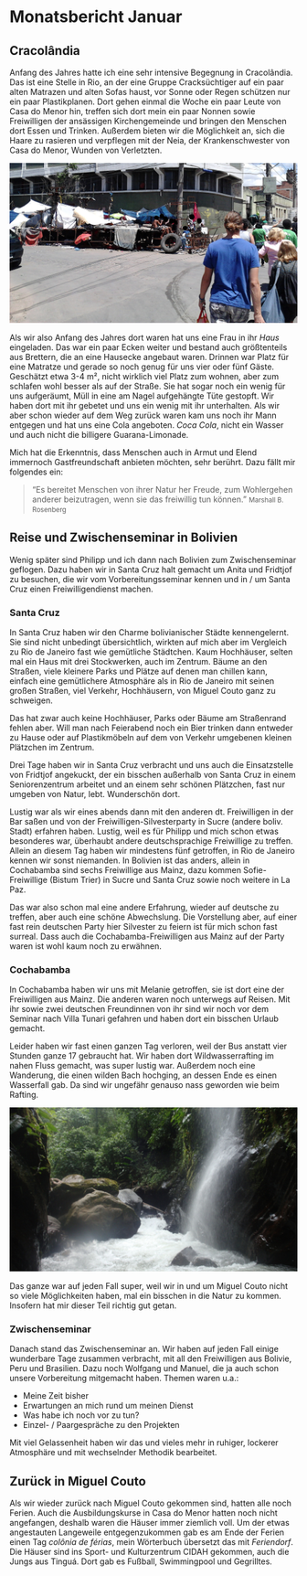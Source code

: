 # Monatsbericht Januar #

## Cracolândia ##

Anfang des Jahres hatte ich eine sehr intensive Begegnung in Cracolândia. Das ist eine Stelle in Rio, an der eine Gruppe Cracksüchtiger auf ein paar alten Matrazen und alten Sofas haust, vor Sonne oder Regen schützen nur ein paar Plastikplanen. Dort gehen einmal die Woche ein paar Leute von Casa do Menor hin, treffen sich dort mein ein paar Nonnen sowie Freiwilligen der ansässigen Kirchengemeinde und bringen den Menschen dort Essen und Trinken. Außerdem bieten wir die Möglichkeit an, sich die Haare zu rasieren und verpflegen mit der Neia, der Krankenschwester von Casa do Menor, Wunden von Verletzten.

![Cracolândia](images/cracolandia2.jpg)

Als wir also Anfang des Jahres dort waren hat uns eine Frau in ihr *Haus* eingeladen. Das war ein paar Ecken weiter und bestand auch größtenteils aus Brettern, die an eine Hausecke angebaut waren. Drinnen war Platz für eine Matratze und gerade so noch genug für uns vier oder fünf Gäste. Geschätzt etwa 3-4 m², nicht wirklich viel Platz zum wohnen, aber zum schlafen wohl besser als auf der Straße. Sie hat sogar noch ein wenig für uns aufgeräumt, Müll in eine am Nagel aufgehängte Tüte gestopft. Wir haben dort mit ihr gebetet und uns ein wenig mit ihr unterhalten. Als wir aber schon wieder auf dem Weg zurück waren kam uns noch ihr Mann entgegen und hat uns eine Cola angeboten. *Coca Cola*, nicht ein Wasser und auch nicht die billigere Guarana-Limonade.

Mich hat die Erkenntnis, dass Menschen auch in Armut und Elend immernoch Gastfreundschaft anbieten möchten, sehr berührt. Dazu fällt mir folgendes ein:

> “Es bereitet Menschen von ihrer Natur her Freude, zum Wohlergehen anderer beizutragen, wenn sie das freiwillig tun können.”
> <small>Marshall B. Rosenberg</small>

## Reise und Zwischenseminar in Bolivien ##

Wenig später sind Philipp und ich dann nach Bolivien zum Zwischenseminar geflogen. Dazu haben wir in Santa Cruz halt gemacht um Anita und Fridtjof zu besuchen, die wir vom Vorbereitungsseminar kennen und in / um Santa Cruz einen Freiwilligendienst machen.

### Santa Cruz ###

In Santa Cruz haben wir den Charme bolivianischer Städte kennengelernt. Sie sind nicht unbedingt übersichtlich, wirkten auf mich aber im Vergleich zu Rio de Janeiro fast wie gemütliche Städtchen. Kaum Hochhäuser, selten mal ein Haus mit drei Stockwerken, auch im Zentrum. Bäume an den Straßen, viele kleinere Parks und Plätze auf denen man chillen kann, einfach eine gemütlichere Atmosphäre als in Rio de Janeiro mit seinen großen Straßen, viel Verkehr, Hochhäusern, von Miguel Couto ganz zu schweigen.

Das hat zwar auch keine Hochhäuser, Parks oder Bäume am Straßenrand fehlen aber. Will man nach Feierabend noch ein Bier trinken dann entweder zu Hause oder auf Plastikmöbeln auf dem von Verkehr umgebenen kleinen Plätzchen im Zentrum.

Drei Tage haben wir in Santa Cruz verbracht und uns auch die Einsatzstelle von Fridtjof angekuckt, der ein bisschen außerhalb von Santa Cruz in einem Seniorenzentrum arbeitet und an einem sehr schönen Plätzchen, fast nur umgeben von Natur, lebt. Wunderschön dort.

Lustig war als wir eines abends dann mit den anderen dt. Freiwilligen in der Bar saßen und von der Freiwilligen-Silvesterparty in Sucre (andere boliv. Stadt) erfahren haben. Lustig, weil es für Philipp und mich schon etwas besonderes war, überhaubt andere deutschsprachige Freiwillige zu treffen. Allein an diesem Tag haben wir mindestens fünf getroffen, in Rio de Janeiro kennen wir sonst niemanden. In Bolivien ist das anders, allein in Cochabamba sind sechs Freiwillige aus Mainz, dazu kommen Sofie-Freiwillige (Bistum Trier) in Sucre und Santa Cruz sowie noch weitere in La Paz.

Das war also schon mal eine andere Erfahrung, wieder auf deutsche zu treffen, aber auch eine schöne Abwechslung. Die Vorstellung aber, auf einer fast rein deutschen Party hier Silvester zu feiern ist für mich schon fast surreal. Dass auch die Cochabamba-Freiwilligen aus Mainz auf der Party waren ist wohl kaum noch zu erwähnen.

### Cochabamba ###

In Cochabamba haben wir uns mit Melanie getroffen, sie ist dort eine der Freiwilligen aus Mainz. Die anderen waren noch unterwegs auf Reisen. Mit ihr sowie zwei deutschen Freundinnen von ihr sind wir noch vor dem Seminar nach Villa Tunari gefahren und haben dort ein bisschen Urlaub gemacht.

Leider haben wir fast einen ganzen Tag verloren, weil der Bus anstatt vier Stunden ganze 17 gebraucht hat. Wir haben dort Wildwasserrafting im nahen Fluss gemacht, was super lustig war. Außerdem noch eine Wanderung, die einen wilden Bach hochging, an dessen Ende es einen Wasserfall gab. Da sind wir ungefähr genauso nass geworden wie beim Rafting.

![Wasserfall](images/wasserfall.jpg)

Das ganze war auf jeden Fall super, weil wir in und um Miguel Couto nicht so viele Möglichkeiten haben, mal ein bisschen in die Natur zu kommen. Insofern hat mir dieser Teil richtig gut getan.

### Zwischenseminar ###

Danach stand das Zwischenseminar an. Wir haben auf jeden Fall einige wunderbare Tage zusammen verbracht, mit all den Freiwilligen aus Bolivie, Peru und Brasilien. Dazu noch Wolfgang und Manuel, die ja auch schon unsere Vorbereitung mitgemacht haben. Themen waren u.a.:

* Meine Zeit bisher
* Erwartungen an mich rund um meinen Dienst
* Was habe ich noch vor zu tun?
* Einzel- / Paargespräche zu den Projekten

Mit viel Gelassenheit haben wir das und vieles mehr in ruhiger, lockerer Atmosphäre und mit wechselnder Methodik bearbeitet. 

## Zurück in Miguel Couto ##

Als wir wieder zurück nach Miguel Couto gekommen sind, hatten alle noch Ferien. Auch die Ausbildungskurse in Casa do Menor hatten noch nicht angefangen, deshalb waren die Häuser immer ziemlich voll. Um der etwas angestauten Langeweile entgegenzukommen gab es am Ende der Ferien einen Tag *colônia de férias*, mein Wörterbuch übersetzt das mit *Feriendorf*. Die Häuser sind ins Sport- und Kulturzentrum CIDAH gekommen, auch die Jungs aus Tinguá. Dort gab es Fußball, Swimmingpool und Gegrilltes.
